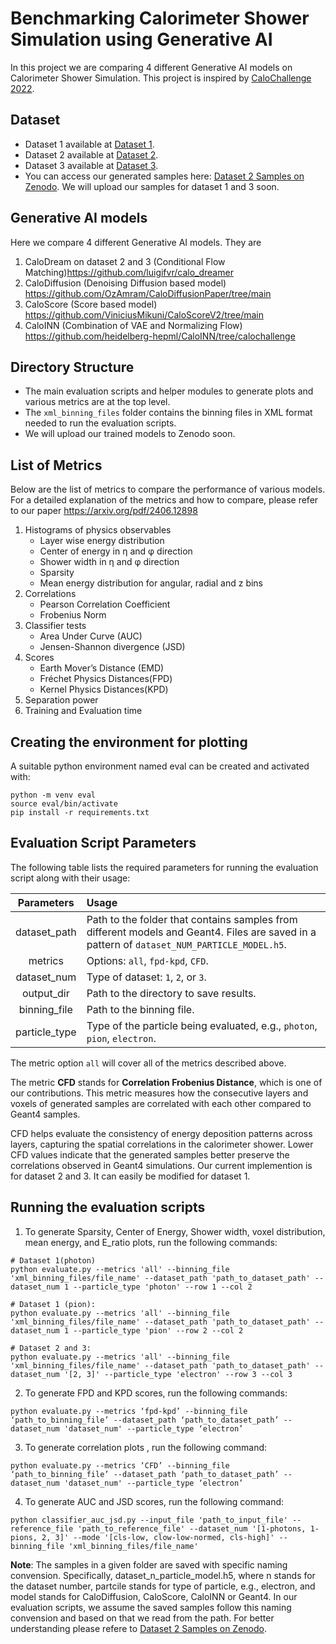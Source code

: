 # Benchmarking Calorimeter Shower Simulation using Generative AI

In this project we are comparing 4 different Generative AI models on Calorimeter Shower Simulation. This project is inspired by [CaloChallenge 2022](https://calochallenge.github.io/homepage/).

## Dataset

- Dataset 1 available at [Dataset 1](https://zenodo.org/records/8099322).
- Dataset 2 available at [Dataset 2](https://zenodo.org/records/6366271).
- Dataset 3 available at [Dataset 3](https://zenodo.org/records/6366324).
- You can access our generated samples here: [Dataset 2 Samples on Zenodo](https://zenodo.org/records/14883798).
We will upload our samples for dataset 1 and 3 soon. 

## Generative AI models

Here we compare 4 different Generative AI models.
They are 
1. CaloDream on dataset 2 and 3 (Conditional Flow Matching)https://github.com/luigifvr/calo_dreamer
2. CaloDiffusion (Denoising Diffusion based model) https://github.com/OzAmram/CaloDiffusionPaper/tree/main
3. CaloScore (Score based model) https://github.com/ViniciusMikuni/CaloScoreV2/tree/main
4. CaloINN (Combination of VAE and Normalizing Flow) https://github.com/heidelberg-hepml/CaloINN/tree/calochallenge

## Directory Structure

- The main evaluation scripts and helper modules to generate plots and various metrics are at the top level.
- The `xml_binning_files` folder contains the binning files in XML format needed to run the evaluation scripts.
- We will upload our trained models to Zenodo soon.
  
## List of Metrics
Below are the list of metrics to compare the performance of various models. For a detailed explanation of the metrics and how to compare, please 
refer to our paper https://arxiv.org/pdf/2406.12898

1. Histograms of physics observables
   - Layer wise energy distribution
   - Center of energy in η and φ direction
   - Shower width in η and φ direction
   - Sparsity
   - Mean energy distribution for angular, radial and z bins
3. Correlations
   - Pearson Correlation Coefficient
   - Frobenius Norm
5. Classifier tests
   - Area Under Curve (AUC)
   - Jensen-Shannon divergence (JSD)
7. Scores
   - Earth Mover’s Distance (EMD)
   - Fréchet Physics Distances(FPD)
   - Kernel Physics Distances(KPD)
9. Separation power
10. Training and Evaluation time
    
## Creating the environment for plotting
A suitable python environment named eval can be created and activated with:
```
python -m venv eval
source eval/bin/activate
pip install -r requirements.txt
```
## Evaluation Script Parameters
The following table lists the required parameters for running the evaluation script along with their usage:

| Parameters    | Usage |
|:------------:|:------|
| dataset_path | Path to the folder that contains samples from different models and Geant4. Files are saved in a pattern of `dataset_NUM_PARTICLE_MODEL.h5`. |
| metrics      | Options: `all`, `fpd-kpd`, `CFD`. |
| dataset_num  | Type of dataset: `1`, `2`, or `3`. |
| output_dir   | Path to the directory to save results. |
| binning_file | Path to the binning file. |
| particle_type | Type of the particle being evaluated, e.g., `photon`, `pion`, `electron`. |

The metric option `all` will cover all of the metrics described above.

The metric **CFD** stands for **Correlation Frobenius Distance**, which is one of our contributions. This metric measures how the consecutive layers and voxels of generated samples are correlated with each other compared to Geant4 samples.

CFD helps evaluate the consistency of energy deposition patterns across layers, capturing the spatial correlations in the calorimeter shower. Lower CFD values indicate that the generated samples better preserve the correlations observed in Geant4 simulations. Our current implemention is for dataset 2 and 3. It can easily be modified for dataset 1.

## Running the evaluation scripts

1. To generate Sparsity, Center of Energy, Shower width, voxel distribution, mean energy, and E_ratio plots, run the following commands:

```
# Dataset 1(photon)
python evaluate.py --metrics 'all' --binning_file 'xml_binning_files/file_name' --dataset_path 'path_to_dataset_path' --dataset_num 1 --particle_type 'photon' --row 1 --col 2

# Dataset 1 (pion):
python evaluate.py --metrics 'all' --binning_file 'xml_binning_files/file_name' --dataset_path 'path_to_dataset_path' --dataset_num 1 --particle_type 'pion' --row 2 --col 2

# Dataset 2 and 3:
python evaluate.py --metrics 'all' --binning_file 'xml_binning_files/file_name' --dataset_path 'path_to_dataset_path' --dataset_num '[2, 3]' --particle_type 'electron' --row 3 --col 3
```
2. To generate FPD and KPD scores, run the following commands:
```
python evaluate.py --metrics ‘fpd-kpd’ --binning_file ‘path_to_binning_file’ --dataset_path ‘path_to_dataset_path’ --dataset_num 'dataset_num' --particle_type ‘electron’ 
```

3. To generate correlation plots , run the following command:
```
python evaluate.py --metrics ‘CFD’ --binning_file ‘path_to_binning_file’ --dataset_path ‘path_to_dataset_path’ --dataset_num 'dataset_num' --particle_type ‘electron’ 
```

4. To generate AUC and JSD scores, run the following command:
```
python classifier_auc_jsd.py --input_file 'path_to_input_file' --reference_file 'path_to_reference_file' --dataset_num '[1-photons, 1-pions, 2, 3]' --mode '[cls-low, clow-low-normed, cls-high]' --binning_file 'xml_binning_files/file_name'
```

**Note**: The samples in a given folder are saved with specific naming convension. Specifically, dataset_n_particle_model.h5, where n stands for the dataset number, partcile stands for type of particle, e.g., electron, and model stands for CaloDiffusion, CaloScore, CaloINN or Geant4. In our evaluation scripts, we assume the saved samples follow this naming convension and based on that we read from the path. For better understanding please refere to [Dataset 2 Samples on Zenodo](https://zenodo.org/records/14883798). 
